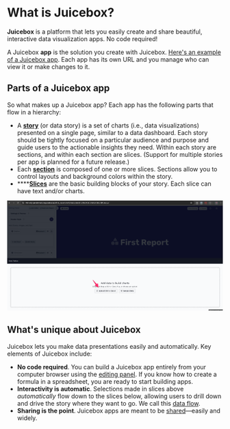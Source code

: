 # What is Juicebox?

**Juicebox** is a platform that lets you easily create and share beautiful, interactive data visualization apps. No code required!

A Juicebox **app** is the solution you create with Juicebox. [Here's an example of a Juicebox app](https://juiceboxdata.com/a/movie_trends_the_sequel/). Each app has its own URL and you manage who can view it or make changes to it.

## Parts of a Juicebox app

So what makes up a Juicebox app? Each app has the following parts that flow in a hierarchy:

* A [**story**](../editing-apps/story-designer/#what-is-a-story) \(or data story\) is a set of charts \(i.e., data visualizations\) presented on a single page, similar to a data dashboard. Each story should be tightly focused on a particular audience and purpose and guide users to the actionable insights they need. Within each story are sections, and within each section are slices. \(Support for multiple stories per app is planned for a future release.\)
* Each [**section**](../editing-apps/story-designer/sections.md) is composed of one or more slices. Sections allow you to control layouts and background colors within the story.
* \*\*\*\*[**Slices**](../editing-apps/story-designer/slices/) are the basic building blocks of your story. Each slice can have text and/or charts. 

![Parts of a Juicebox app](../.gitbook/assets/image%20%2811%29.png)

## What's unique about Juicebox

Juicebox lets you make data presentations easily and automatically. Key elements of Juicebox include:

* **No code required**. You can build a Juicebox app entirely from your computer browser using the [editing panel](../editing-apps/creating-and-editing.md#edit-an-app). If you know how to create a formula in a spreadsheet, you are ready to start building apps. 
* **Interactivity is automatic**. Selections made in slices above _automatically_ flow down to the slices below, allowing users to drill down and drive the story where they want to go. We call this [data flow](../viewing-apps/data-flow.md).
* **Sharing is the point**. Juicebox apps are meant to be [shared](../editing-apps/publish-and-share/sharing-and-access-controls.md)—easily and widely.

